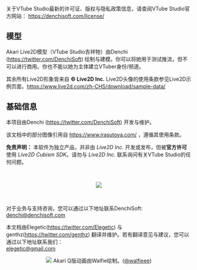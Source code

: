 关于VTube Studio最新的许可证、版权与隐私政策信息，请查阅VTube Studio官方网站： https://denchisoft.com/license/ 

## 模型

Akari Live2D模型（VTube Studio吉祥物）由Denchi (https://twitter.com/DenchiSoft) 绘制与建模。你可以将她用于测试推流，但不可以进行商用。你也不能以她为主体建立VTuber身份/频道。

其余所有Live2D形象皆来自 **© Live2D Inc.** Live2D头像的使用条款参见Live2D示例页面，https://www.live2d.com/zh-CHS/download/sample-data/

## 基础信息

本项目由Denchi (https://twitter.com/DenchiSoft) 开发与维护。

该文档中的部分图像引用自 https://www.irasutoya.com/ ，遵循其使用条款。

**免责声明：** 本软件为独立产品，并非由 _Live2D Inc._ 开发或发布，但被**官方许可** 使用 _Live2D Cubism SDK_。请勿与 _Live2D Inc._ 联系询问有关VTube Studio的任何问题。

<br/>
<p align="center">
  <img src="https://raw.githubusercontent.com/wiki/DenchiSoft/VTubeStudio/img/live2d_expandable_app_small.png" />
</p>
<br/>

对于业务与支持咨询，您可以通过以下地址联系DenchiSoft:<br/>
denchi@denchisoft.com

本文档由Elegetic(https://twitter.com/Elegetic) 与genthz(https://twitter.com/genthz) 翻译并维护。若有翻译意见与建议，您可以通过以下地址联系我们：<br/>
elegetic@gmail.com
<br/>
<p align="center">
  <img src="https://raw.githubusercontent.com/wiki/DenchiSoft/VTubeStudio/img/akari_fly_all_sequence.png" />
Akari Q版动画由Walfie绘制。(<a href="https://twitter.com/walfieee">@walfieee</a>)
</p>
<br/>
